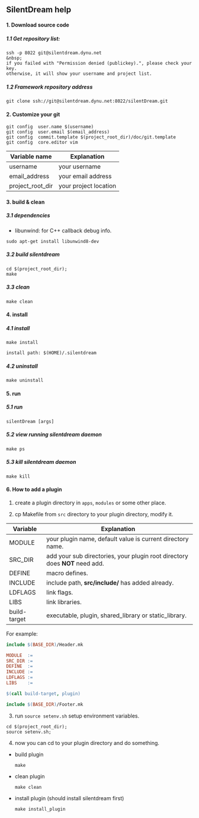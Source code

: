 ## SilentDream help

#### 1. Download source code  

##### 1.1 Get repository list:
```
ssh -p 8022 git@silentdream.dynu.net
&nbsp;
if you failed with "Permission denied (publickey).", please check your key.
otherwise, it will show your username and project list.

```

##### 1.2 Framework repository address 
```
git clone ssh://git@silentdream.dynu.net:8022/silentDream.git
```


#### 2. Customize your git 

```
git config  user.name $(username)
git config  user.email $(email_address) 
git config  commit.template $(project_root_dir)/doc/git.template   
git config  core.editor vim
```

Variable name | Explanation
--- | ------
username   | your username  
email_address | your email address  
project_root_dir | your project location  


#### 3. build & clean


##### 3.1 dependencies

* libunwind:  for C++ callback debug info.
```
sudo apt-get install libunwind8-dev
```

##### 3.2 build silentdream
```
cd $(project_root_dir);
make
```

##### 3.3 clean
```
make clean
```

#### 4. install
##### 4.1 install
```
make install

install path: $(HOME)/.silentdream
```

##### 4.2 uninstall
```
make uninstall
```

#### 5. run 
##### 5.1 run
```
silentDream [args]
```


##### 5.2 view running silentdream daemon
```
make ps
```

##### 5.3 kill silentdream daemon
```
make kill
```

#### 6. How to add a plugin
1. create a plugin directory in `apps`, `modules` or some other place.

2. cp Makefile from `src` directory to your plugin directory, modify it.

Variable | Explanation
--------|-------------
MODULE  | your plugin name, default value is current directory name.
SRC_DIR | add your sub directories, your plugin root directory does **NOT** need add.
DEFINE  | macro defines.
INCLUDE | include path, **src/include/** has added already. 
LDFLAGS | link flags. 
LIBS    | link libraries. 
build-target  | executable, plugin, shared_library or static_library.


For example: 
```Makefile
include $(BASE_DIR)/Header.mk

MODULE  := 
SRC_DIR := 
DEFINE  :=
INCLUDE := 
LDFLAGS := 
LIBS    := 

$(call build-target, plugin)

include $(BASE_DIR)/Footer.mk
```

3. run `source setenv.sh` setup environment variables. 
```
cd $(project_root_dir);
source setenv.sh;
```

4. now you can cd to your plugin directory and do something.
* build plugin
    ```
    make
    ```
* clean plugin
    ```
    make clean
    ```
* install plugin (should install silentdream first)
    ```
    make install_plugin
    ```




